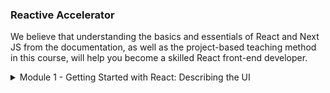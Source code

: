 ### Reactive Accelerator

We believe that understanding the basics and essentials of React and Next JS from the documentation, as well as the project-based teaching method in this course, will help you become a skilled React front-end developer.

<details>
    <summary>Module 1 - Getting Started with React: Describing the UI</summary>

[1.1 Introduction to React]()

[1.2 React Installation & Development Environment Setup]()
</details>
